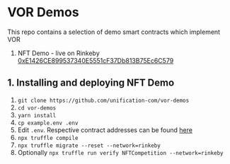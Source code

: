 # VOR Demos

This repo contains a selection of demo smart contracts which implement VOR

1. NFT Demo - live on Rinkeby [0xE1426CE899537340E5551cF37Db813B75Ec6C579](https://rinkeby.etherscan.io/address/0xE1426CE899537340E5551cF37Db813B75Ec6C579#code)

## 1. Installing and deploying NFT Demo

1. `git clone https://github.com/unification-com/vor-demos`
2. `cd vor-demos`
3. `yarn install`
4. `cp example.env .env`
5. Edit `.env`. Respective contract addresses can be found [here](https://vor.unification.io/contracts.html)
6. `npx truffle compile`
7. `npx truffle migrate --reset --network=rinkeby`
8. Optionally `npx truffle run verify NFTCompetition --network=rinkeby`

